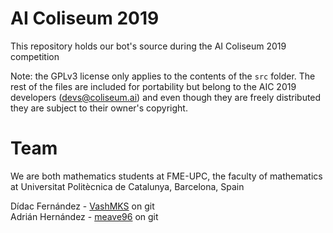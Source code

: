 # AI Coliseum 2019

This repository holds our bot's source during the AI Coliseum 2019 competition

Note: the GPLv3 license only applies to the contents of the `src` folder. The rest of the files are included for portability but belong to the AIC 2019 developers (devs@coliseum.ai) and even though they are freely distributed they are subject to their owner's copyright.

# Team
We are both mathematics students at FME-UPC, the faculty of mathematics at Universitat Politècnica de Catalunya, Barcelona, Spain

Dídac Fernández - [VashMKS](https://github.com/VashMKS) on git  
Adrián Hernández - [meave96](https://github.com/meave96) on git

